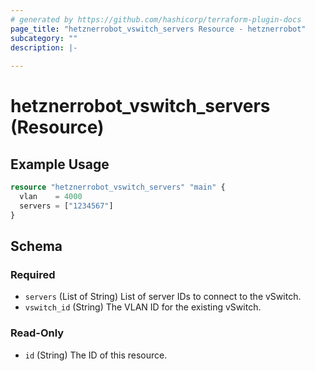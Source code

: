 ```yaml
---
# generated by https://github.com/hashicorp/terraform-plugin-docs
page_title: "hetznerrobot_vswitch_servers Resource - hetznerrobot"
subcategory: ""
description: |-
  
---
```


# hetznerrobot_vswitch_servers (Resource)



## Example Usage

```terraform
resource "hetznerrobot_vswitch_servers" "main" {
  vlan    = 4000
  servers = ["1234567"]
}
```

<!-- schema generated by tfplugindocs -->
## Schema

### Required

- `servers` (List of String) List of server IDs to connect to the vSwitch.
- `vswitch_id` (String) The VLAN ID for the existing vSwitch.

### Read-Only

- `id` (String) The ID of this resource.
